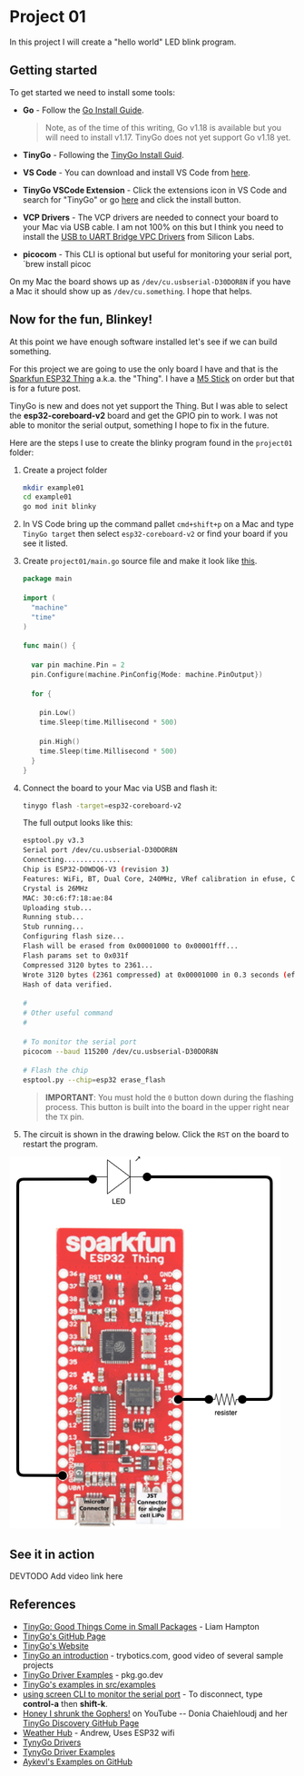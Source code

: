 # Project 01

In this project I will create a "hello world" LED blink program.

## Getting started

To get started we need to install some tools:

* **Go** - Follow the [Go Install Guide](https://go.dev/doc/install). 
  >Note, as of the time of this writing, Go v1.18 is available but you will need to install v1.17. TinyGo does not yet support Go v1.18 yet.

* **TinyGo** - Following the [TinyGo Install Guid](https://tinygo.org/getting-started/install/).

* **VS Code** - You can download and install VS Code from [here](https://code.visualstudio.com/).

* **TinyGo VSCode Extension** - Click the extensions icon in VS Code and search for "TinyGo" or go [here](https://marketplace.visualstudio.com/items?itemName=tinygo.vscode-tinygo) and click the install button.

* **VCP Drivers** - The VCP drivers are needed to connect your board to your Mac via USB cable. I am not 100% on this but I think you need to install the [USB to UART Bridge VPC Drivers](https://www.silabs.com/developers/usb-to-uart-bridge-vcp-drivers) from Silicon Labs.
* **picocom** - This CLI is optional but useful for monitoring your serial port, `brew install picoc

On my Mac the board shows up as `/dev/cu.usbserial-D30DOR8N` if you have a Mac it should show up as `/dev/cu.something`.  I hope that helps.

## Now for the fun, Blinkey!

At this point we have enough software installed let's see if we can build something.

For this project we are going to use the only board I have and that is the [Sparkfun ESP32 Thing](https://www.sparkfun.com/products/13907) a.k.a. the "Thing". I have a [M5 Stick](https://docs.m5stack.com/en/core/m5stickc_plus) on order but that is for a future post. 

TinyGo is new and does not yet support the Thing. But I was able to select the **esp32-coreboard-v2** board and get the GPIO pin to work.  I was not able to monitor the serial output, something I hope to fix in the future.

Here are the steps I use to create the blinky program found in the `project01` folder:

1. Create a project folder

    ```sh
    mkdir example01
    cd example01
    go mod init blinky
    ```

1. In VS Code bring up the command pallet `cmd+shift+p` on a Mac and type `TinyGo target` then select `esp32-coreboard-v2` or find your board if you see it listed.
1. Create `project01/main.go` source file and make it look like [this](main.go).

    ```go
    package main

    import (
      "machine"
      "time"
    )

    func main() {

      var pin machine.Pin = 2
      pin.Configure(machine.PinConfig{Mode: machine.PinOutput})

      for {

        pin.Low()
        time.Sleep(time.Millisecond * 500)

        pin.High()
        time.Sleep(time.Millisecond * 500)
      }
    }
    ```

1. Connect the board to your Mac via USB and flash it:
  
    ```sh
    tinygo flash -target=esp32-coreboard-v2
    ```

    The full output looks like this:

    ```sh
    esptool.py v3.3
    Serial port /dev/cu.usbserial-D30DOR8N
    Connecting..............
    Chip is ESP32-D0WDQ6-V3 (revision 3)
    Features: WiFi, BT, Dual Core, 240MHz, VRef calibration in efuse, Coding Scheme None
    Crystal is 26MHz
    MAC: 30:c6:f7:18:ae:84
    Uploading stub...
    Running stub...
    Stub running...
    Configuring flash size...
    Flash will be erased from 0x00001000 to 0x00001fff...
    Flash params set to 0x031f
    Compressed 3120 bytes to 2361...
    Wrote 3120 bytes (2361 compressed) at 0x00001000 in 0.3 seconds (effective 86.6 kbit/s)...
    Hash of data verified.

    #
    # Other useful command
    #

    # To monitor the serial port
    picocom --baud 115200 /dev/cu.usbserial-D30DOR8N

    # Flash the chip
    esptool.py --chip=esp32 erase_flash
    ```

    > **IMPORTANT**: You must hold the `0` button down during the flashing process.  This button is built into the board in the upper right near the `TX` pin.

  
1. The circuit is shown in the drawing below. Click the `RST` on the board to restart the program.
  
![](proj01.png)

## See it in action

DEVTODO Add video link here

## References

* [TinyGo: Good Things Come in Small Packages](https://auth0.com/blog/tinygo-good-things-come-in-small-packages/?utm_source=content_synd&utm_medium=sc&utm_campaign=golang) - Liam Hampton
* [TinyGo's GitHub Page](https://github.com/tinygo-org/tinygo)
* [TinyGo's Website](https://tinygo.org/)
* [TinyGo an introduction](https://trybotics.com/project/tinygo-on-arduino-uno-an-introduction-6130f6) - trybotics.com, good video of several sample projects
* [TinyGo Driver Examples](https://pkg.go.dev/tinygo.org/x/drivers/examples) - pkg.go.dev
* [TinyGo's examples in src/examples](https://github.com/tinygo-org/tinygo/tree/release/src/examples)
* [using screen CLI to monitor the serial port](https://learn.sparkfun.com/tutorials/terminal-basics/command-line-windows-mac-linux#:~:text=You%20can%20now%20use%20the,now%20connected%20to%20that%20port!) - To disconnect, type **control-a** then **shift-k**.
* [Honey I shrunk the Gophers!](https://www.youtube.com/watch?v=2v91Rff4Ipk&list=PL9DQRFSnwAyM7Ti02BUS1FEFNQV_dQGjJ&index=4) on YouTube -- Donia Chaiehloudj and her [TinyGo Discovery GitHub Page](https://github.com/doniacld/tinygo-discovery)
* [Weather Hub](https://github.com/ardnew/weatherhub) - Andrew, Uses ESP32 wifi
* [TynyGo Drivers](https://github.com/tinygo-org/drivers)
* [TynyGo Driver Examples](https://github.com/tinygo-org/drivers/tree/release/examples)
* [Aykevl's Examples on GitHub](https://github.com/aykevl/things)

  